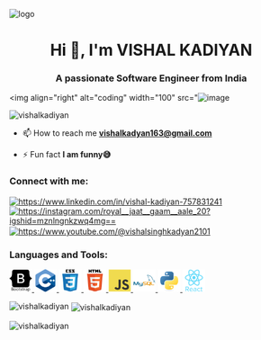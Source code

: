 ![logo](https://github.com/VISHALKADIYAN/VISHALKADIYAN/blob/main/Github%20Banner.png)
<h1 align="center">Hi 👋, I'm VISHAL KADIYAN</h1>
<h3 align="center">A passionate Software Engineer from India</h3>

<img align="right" alt="coding" width="100" src="![image](https://github.com/VISHALKADIYAN/VISHALKADIYAN/assets/138964144/1a544a09-ffbe-4baf-82a8-6d48144ebb74)


<p align="left"> <img src="https://komarev.com/ghpvc/?username=vishalkadiyan&label=Profile%20views&color=0e75b6&style=flat" alt="vishalkadiyan" /> </p>

- 📫 How to reach me **vishalkadyan163@gmail.com**

- ⚡ Fun fact **I am funny😅**

<h3 align="left">Connect with me:</h3>
<p align="left">
<a href="https://linkedin.com/in/https://www.linkedin.com/in/vishal-kadiyan-757831241" target="blank"><img align="center" src="https://raw.githubusercontent.com/rahuldkjain/github-profile-readme-generator/master/src/images/icons/Social/linked-in-alt.svg" alt="https://www.linkedin.com/in/vishal-kadiyan-757831241" height="30" width="40" /></a>
<a href="https://instagram.com/https://instagram.com/royal__jaat__gaam__aale_20?igshid=mznlngnkzwq4mg==" target="blank"><img align="center" src="https://raw.githubusercontent.com/rahuldkjain/github-profile-readme-generator/master/src/images/icons/Social/instagram.svg" alt="https://instagram.com/royal__jaat__gaam__aale_20?igshid=mznlngnkzwq4mg==" height="30" width="40" /></a>
<a href="https://www.youtube.com/c/https://www.youtube.com/@vishalsinghkadyan2101" target="blank"><img align="center" src="https://raw.githubusercontent.com/rahuldkjain/github-profile-readme-generator/master/src/images/icons/Social/youtube.svg" alt="https://www.youtube.com/@vishalsinghkadyan2101" height="30" width="40" /></a>
</p>

<h3 align="left">Languages and Tools:</h3>
<p align="left"> <a href="https://getbootstrap.com" target="_blank" rel="noreferrer"> <img src="https://raw.githubusercontent.com/devicons/devicon/master/icons/bootstrap/bootstrap-plain-wordmark.svg" alt="bootstrap" width="40" height="40"/> </a> <a href="https://www.w3schools.com/cpp/" target="_blank" rel="noreferrer"> <img src="https://raw.githubusercontent.com/devicons/devicon/master/icons/cplusplus/cplusplus-original.svg" alt="cplusplus" width="40" height="40"/> </a> <a href="https://www.w3schools.com/css/" target="_blank" rel="noreferrer"> <img src="https://raw.githubusercontent.com/devicons/devicon/master/icons/css3/css3-original-wordmark.svg" alt="css3" width="40" height="40"/> </a> <a href="https://www.w3.org/html/" target="_blank" rel="noreferrer"> <img src="https://raw.githubusercontent.com/devicons/devicon/master/icons/html5/html5-original-wordmark.svg" alt="html5" width="40" height="40"/> </a> <a href="https://developer.mozilla.org/en-US/docs/Web/JavaScript" target="_blank" rel="noreferrer"> <img src="https://raw.githubusercontent.com/devicons/devicon/master/icons/javascript/javascript-original.svg" alt="javascript" width="40" height="40"/> </a> <a href="https://www.mysql.com/" target="_blank" rel="noreferrer"> <img src="https://raw.githubusercontent.com/devicons/devicon/master/icons/mysql/mysql-original-wordmark.svg" alt="mysql" width="40" height="40"/> </a> <a href="https://www.python.org" target="_blank" rel="noreferrer"> <img src="https://raw.githubusercontent.com/devicons/devicon/master/icons/python/python-original.svg" alt="python" width="40" height="40"/> </a> <a href="https://reactjs.org/" target="_blank" rel="noreferrer"> <img src="https://raw.githubusercontent.com/devicons/devicon/master/icons/react/react-original-wordmark.svg" alt="react" width="40" height="40"/> </a> </p>

<p><img align="left" src="https://github-readme-stats.vercel.app/api/top-langs?username=vishalkadiyan&show_icons=true&locale=en&layout=compact" alt="vishalkadiyan" /></p>

<p>&nbsp;<img align="center" src="https://github-readme-stats.vercel.app/api?username=vishalkadiyan&show_icons=true&locale=en" alt="vishalkadiyan" /></p>

<p><img align="center" src="https://github-readme-streak-stats.herokuapp.com/?user=vishalkadiyan&" alt="vishalkadiyan" /></p>
